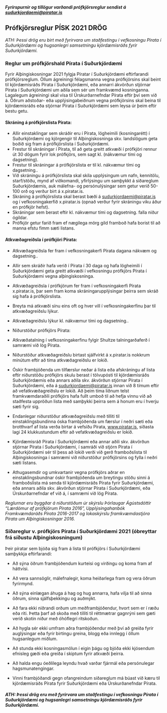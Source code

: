 ***Fyrirspurnir og tillögur varðandi prófkjörsreglur sendist á sudurkjordaemi@piratar.is***

## Prófkjörsreglur PÍSK 2021 DRÖG

*ATH: Þessi drög eru birt með fyrirvara um staðfestingu í vefkosningu Pírata í Suðurkjördæmi og hugsanlegri samsetningu kjördæmisráðs fyrir Suðurkjördæmi.*

### Reglur um prófkjörshald Pírata í Suðurkjördæmi

Fyrir Alþingiskosningar 2021 fylgja Píratar í Suðurkjördæmi eftirfarandi prófkjörsreglum. Öllum ágreiningi félagsmanna vegna prófkjörsins skal beint til kjördæmisráðs Pírata í Suðurkjördæmi, eða annarri ákvörðun stjórnar Pírata í Suðurkjördæmi um aðila sem sér um framkvæmd kosninganna. Lagalegum ágreiningi skal vísa til Úrskurðarnefndar Pírata eftir því sem við á. Öðrum aðstoðar- eða upplýsingabeiðnum vegna prófkjörsins skal beina til kjördæmisráðs eða stjórnar Pírata í Suðurkjördæmi sem leysa úr þeim eftir bestu getu.

#### Skráning á prófkjörslista Pírata:

- Allir einstaklingar sem skráðir eru í Pírata, lögheimili (kosningarétt) í Suðurkjördæmi og kjörgengir til Alþingiskosninga skv. landslögum geta boðið sig fram á prófkjörslista í Suðurkjördæmi.
- Frestur til skráningar í Pírata, til að geta greitt atkvæði í prófkjöri rennur út 30 dögum fyrir lok prófkjörs, sem sagt kl. (nákvæmur tími og dagsetning).
- Frestur til skráningar á prófkjörslista er til kl. nákvæmur tími og dagsetning..
- Við skráningu á prófkjörslista skal skila upplýsingum um nafn, kennitölu, starf/stöðu, mynd af viðkomandi, yfirlýsingu um samþykkt á siðareglum Suðurkjördæmis, auk málefna- og persónulýsingar sem getur verið 50-100 orð og verður birt á x.piratar.is.
- Skráning á prófkjörslista skal berast bæði á sudurkjordaemi@piratar.is og í vefkosningakerfið x.piratar.is (opnað verður fyrir skráningu viku áður en prófkjör hefst).
- Skráningar sem berast eftir kl. nákvæmur tími og dagsetning. falla niður ógildar.
- Prófkjör getur farið fram ef nægilega mörg gild framboð hafa borist til að manna efstu fimm sæti listans.

#### Atkvæðagreiðsla í prófkjöri Pírata:

- Atkvæðagreiðsla fer fram í vefkosningakerfi Pírata dagana nákvæm og dagsetning..
- Allir sem skráðir hafa verið í Pírata í 30 daga og hafa lögheimili í Suðurkjördæmi geta greitt atkvæði í vefkosningu prófkjörs Pírata í Suðurkjördæmi vegna alþingiskosninga.
- Atkvæðagreiðsla í prófkjörum fer fram í vefkosningakerfi Pírata x.piratar.is, þar sem fram koma skráningarupplýsingar þeirra sem skráð sig hafa á prófkjörslista.
- Breyta má atkvæði sínu eins oft og hver vill í vefkosningakerfinu þar til atkvæðagreiðslu lýkur.
- Atkvæðagreiðslu lýkur kl. nákvæmur tími og dagsetning..
- Niðurstöður prófkjörs Pírata:

- Atkvæðatalning í vefkosningakerfinu fylgir Shultze talningarðaferð í samræmi við lög Pírata.
- Niðurstöður atkvæðagreiðslu birtast sjálfvirkt á x.piratar.is nokkrum mínútum eftir að tíma atkvæðagreiðslu er lokið.
- Óskir frambjóðenda um tilfærslur neðar á lista eða afskráningu af lista eftir niðurstöðu prófkjörs skulu berast í tölvupósti til kjördæmisráðs Suðurkjördæmis eða annars aðila skv. ákvörðun stjórnar Pírata í Suðurkjördæmi, eða á sudurkjordaemi@piratar.is innan við 8 tímum eftir að vefatkvæðagreiðslu er lokið. Að þeim tíma liðnum telst framkvæmdaraðili prófkjörs hafa fullt umboð til að hefja vinnu við að staðfesta uppröðun lista með samþykki þeirra sem á honum eru í hverju sæti fyrir sig.
- Endanlegar niðurstöður atkvæðagreiðslu með tilliti til einstaklingsbundinna óska frambjóðenda um færslur í neðri sæti eða brotthvarf af lista verða birtar á vefsíðu Pírata, www.piratar.is, síðasta lagi 24 klukkustundum eftir að vefatkvæðagreiðslu er lokið.
- Kjördæmisráð Pírata í Suðurkjördæmi eða annar aðili skv. ákvörðun stjórnar Pírata í Suðurkjördæmi, í samráði við stjórn Pírata í Suðurkjördæmi sér til þess að lokið verði við gerð framboðslista til Alþingiskosninga í samræmi við niðurstöður prófkjörsins og fylla í neðri sæti listans.
- Athugasemdir og umkvartanir vegna prófkjörs aðrar en einstaklingsbundnar óskir frambjóðenda um breytingu stöðu sinni á framboðslista má senda til kjördæmisráðs Pírata fyrir Suðurkjördæmi, eða annars aðila skv. ákvörðun stjórnar Pírata í Suðurkjördæmi, eða Úrskurðarnefndar ef við á, í samræmi við lög Pírata.

*Reglurnar eru byggðar á niðurstöðum úr skýrslu Þórlaugar Ágústsdóttir “Lærdómur af prófkjörum Pírata 2016”, Upplýsingahanbók Framkvæmdaráðs Pírata 2016-2017 og lokaskýrslu framkvæmdastjóra Pírata um Alþingiskosningar 2016.*

### Siðareglur v. prófkjörs Pírata í Suðurkjördæmi 2021 (óbreyttar frá síðustu Alþingiskosningum)

Þeir píratar sem bjóða sig fram á lista til prófkjörs í Suðurkjördæmi samþykkja eftirfarandi:

- Að sýna öðrum frambjóðendum kurteisi og virðingu og koma fram af háttvísi.

- Að vera sannsöglir, málefnalegir, koma heiðarlega fram og vera öðrum fyrirmynd.

- Að sýna einlægan áhuga á hag og hug annarra, hafa vilja til að sinna öðrum, sinna sjálfsþekkingu og auðmýkt.

- Að fara ekki niðrandi orðum um meðframbjóðendur, hvort sem er í ræðu eða riti. Þetta þarf að skoða með tilliti til réttmætrar gagnrýni sem gæti verið skotin niður með óhóflegri ritskoðun.
- Að hygla sér ekki umfram aðra frambjóðendur með því að greiða fyrir auglýsingar eða fyrir birtingu greina, blogg eða innlegg í öllum hugsanlegum miðlum.
- Að stunda ekki kosningasmölun í eigin þágu og bjóða ekki kjósendum efnisleg gæði eða greiða í skiptum fyrir atkvæði þeirra.
- Að halda engu óeðlilega leyndu hvað varðar fjármál eða persónulegar hagsmunatengingar.
- Vinni frambjóðandi gegn ofangreindum siðareglum má búast við kæru til kjördæmisráðs Pírata fyrir Suðurkjördæmi eða Úrskurðanefndar Pírata.

#### *ATH: Þessi drög eru með fyrirvara um staðfestingu í vefkosningu Pírata í Suðurkjördæmi og hugsanlegri samsetningu kjördæmisráðs fyrir Suðurkjördæmi.*